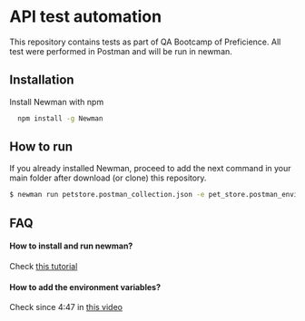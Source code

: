 
# API test automation

This repository contains tests as part of QA Bootcamp of Preficience. All test were performed in Postman and will be run in newman.


## Installation

Install Newman with npm

```bash
  npm install -g Newman
```


## How to run

If you already installed Newman, proceed to add the next command in your main folder after download (or clone) this repository.

```bash
$ newman run petstore.postman_collection.json -e pet_store.postman_environment.json
```


## FAQ

#### How to install and run newman?
Check [this tutorial](https://www.youtube.com/watch?v=R7P5gIF9ZgU)

#### How to add the environment variables?

Check since 4:47 in [this video](https://youtu.be/Oxylwf2wr94?t=287)
